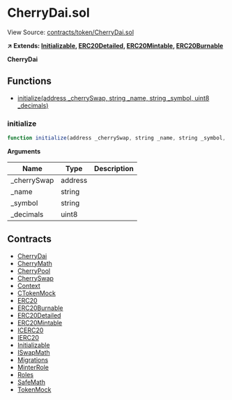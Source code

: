 # CherryDai.sol

View Source: [contracts/token/CherryDai.sol](../../smart-contracts/contracts/token/CherryDai.sol)

**↗ Extends: [Initializable](Initializable.md), [ERC20Detailed](ERC20Detailed.md), [ERC20Mintable](ERC20Mintable.md), [ERC20Burnable](ERC20Burnable.md)**

**CherryDai**

## Functions

- [initialize(address _cherrySwap, string _name, string _symbol, uint8 _decimals)](#initialize)

### initialize

```js
function initialize(address _cherrySwap, string _name, string _symbol, uint8 _decimals) public nonpayable initializer 
```

**Arguments**

| Name        | Type           | Description  |
| ------------- |------------- | -----|
| _cherrySwap | address |  | 
| _name | string |  | 
| _symbol | string |  | 
| _decimals | uint8 |  | 

## Contracts

* [CherryDai](CherryDai.md)
* [CherryMath](CherryMath.md)
* [CherryPool](CherryPool.md)
* [CherrySwap](CherrySwap.md)
* [Context](Context.md)
* [CTokenMock](CTokenMock.md)
* [ERC20](ERC20.md)
* [ERC20Burnable](ERC20Burnable.md)
* [ERC20Detailed](ERC20Detailed.md)
* [ERC20Mintable](ERC20Mintable.md)
* [ICERC20](ICERC20.md)
* [IERC20](IERC20.md)
* [Initializable](Initializable.md)
* [ISwapMath](ISwapMath.md)
* [Migrations](Migrations.md)
* [MinterRole](MinterRole.md)
* [Roles](Roles.md)
* [SafeMath](SafeMath.md)
* [TokenMock](TokenMock.md)
